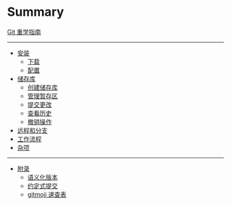 # Summary

[Git 重学指南](./Git-重学指南.md)

---

- [安装](./安装/安装.md)
  - [下载](./安装/下载.md)
  - [配置](./安装/配置.md)
- [储存库](./储存库/储存库.md)
  - [创建储存库](./储存库/创建储存库.md)
  - [管理暂存区](./储存库/管理暂存区.md)
  - [提交更改](./储存库/提交更改.md)
  - [查看历史](./储存库/查看历史.md)
  - [撤销操作](./储存库/撤销操作.md)
- [远程和分支]()
- [工作流程]()
- [杂项]()

---

- [附录]()
  - [语义化版本]()
  - [约定式提交](./附录/约定式提交.md)
  - [gitmoji 速查表](./附录/gitmoji-速查表.md)